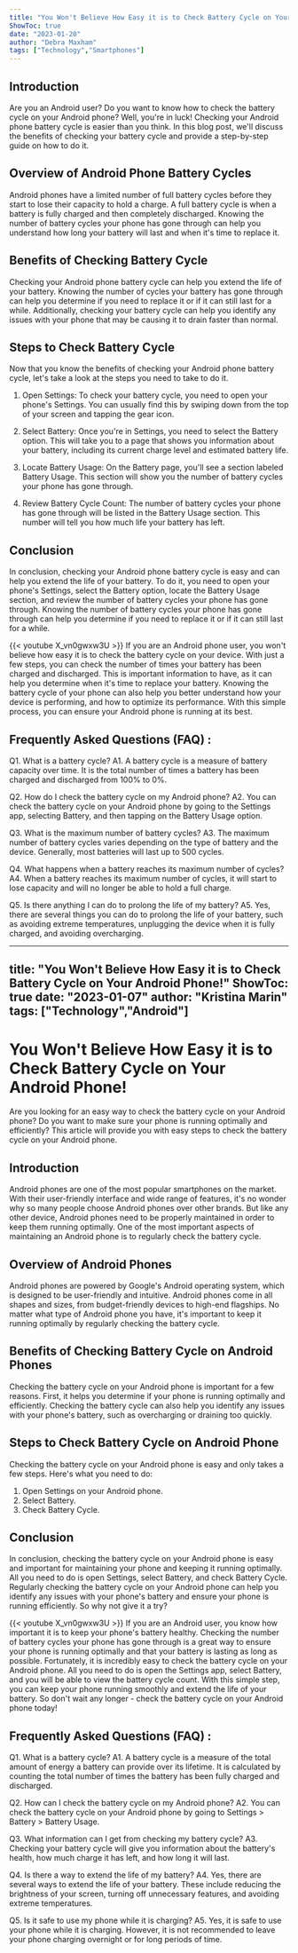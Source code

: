 ```yaml
---
title: "You Won't Believe How Easy it is to Check Battery Cycle on Your Android Phone!"
ShowToc: true 
date: "2023-01-20"
author: "Debra Maxham" 
tags: ["Technology","Smartphones"]
---
```

## Introduction

Are you an Android user? Do you want to know how to check the battery cycle on your Android phone? Well, you're in luck! Checking your Android phone battery cycle is easier than you think. In this blog post, we'll discuss the benefits of checking your battery cycle and provide a step-by-step guide on how to do it. 

## Overview of Android Phone Battery Cycles

Android phones have a limited number of full battery cycles before they start to lose their capacity to hold a charge. A full battery cycle is when a battery is fully charged and then completely discharged. Knowing the number of battery cycles your phone has gone through can help you understand how long your battery will last and when it's time to replace it. 

## Benefits of Checking Battery Cycle

Checking your Android phone battery cycle can help you extend the life of your battery. Knowing the number of cycles your battery has gone through can help you determine if you need to replace it or if it can still last for a while. Additionally, checking your battery cycle can help you identify any issues with your phone that may be causing it to drain faster than normal. 

## Steps to Check Battery Cycle

Now that you know the benefits of checking your Android phone battery cycle, let's take a look at the steps you need to take to do it. 

1. Open Settings: To check your battery cycle, you need to open your phone's Settings. You can usually find this by swiping down from the top of your screen and tapping the gear icon. 

2. Select Battery: Once you're in Settings, you need to select the Battery option. This will take you to a page that shows you information about your battery, including its current charge level and estimated battery life. 

3. Locate Battery Usage: On the Battery page, you'll see a section labeled Battery Usage. This section will show you the number of battery cycles your phone has gone through. 

4. Review Battery Cycle Count: The number of battery cycles your phone has gone through will be listed in the Battery Usage section. This number will tell you how much life your battery has left. 

## Conclusion

In conclusion, checking your Android phone battery cycle is easy and can help you extend the life of your battery. To do it, you need to open your phone's Settings, select the Battery option, locate the Battery Usage section, and review the number of battery cycles your phone has gone through. Knowing the number of battery cycles your phone has gone through can help you determine if you need to replace it or if it can still last for a while.

{{< youtube X_vn0gwxw3U >}} 
If you are an Android phone user, you won't believe how easy it is to check the battery cycle on your device. With just a few steps, you can check the number of times your battery has been charged and discharged. This is important information to have, as it can help you determine when it's time to replace your battery. Knowing the battery cycle of your phone can also help you better understand how your device is performing, and how to optimize its performance. With this simple process, you can ensure your Android phone is running at its best.

## Frequently Asked Questions (FAQ) :
Q1. What is a battery cycle?
A1. A battery cycle is a measure of battery capacity over time. It is the total number of times a battery has been charged and discharged from 100% to 0%.

Q2. How do I check the battery cycle on my Android phone?
A2. You can check the battery cycle on your Android phone by going to the Settings app, selecting Battery, and then tapping on the Battery Usage option.

Q3. What is the maximum number of battery cycles?
A3. The maximum number of battery cycles varies depending on the type of battery and the device. Generally, most batteries will last up to 500 cycles.

Q4. What happens when a battery reaches its maximum number of cycles?
A4. When a battery reaches its maximum number of cycles, it will start to lose capacity and will no longer be able to hold a full charge.

Q5. Is there anything I can do to prolong the life of my battery?
A5. Yes, there are several things you can do to prolong the life of your battery, such as avoiding extreme temperatures, unplugging the device when it is fully charged, and avoiding overcharging.

---
title: "You Won't Believe How Easy it is to Check Battery Cycle on Your Android Phone!"
ShowToc: true 
date: "2023-01-07"
author: "Kristina Marin" 
tags: ["Technology","Android"]
---
# You Won't Believe How Easy it is to Check Battery Cycle on Your Android Phone!

Are you looking for an easy way to check the battery cycle on your Android phone? Do you want to make sure your phone is running optimally and efficiently? This article will provide you with easy steps to check the battery cycle on your Android phone.

## Introduction

Android phones are one of the most popular smartphones on the market. With their user-friendly interface and wide range of features, it's no wonder why so many people choose Android phones over other brands. But like any other device, Android phones need to be properly maintained in order to keep them running optimally. One of the most important aspects of maintaining an Android phone is to regularly check the battery cycle.

## Overview of Android Phones

Android phones are powered by Google's Android operating system, which is designed to be user-friendly and intuitive. Android phones come in all shapes and sizes, from budget-friendly devices to high-end flagships. No matter what type of Android phone you have, it's important to keep it running optimally by regularly checking the battery cycle.

## Benefits of Checking Battery Cycle on Android Phones

Checking the battery cycle on your Android phone is important for a few reasons. First, it helps you determine if your phone is running optimally and efficiently. Checking the battery cycle can also help you identify any issues with your phone's battery, such as overcharging or draining too quickly.

## Steps to Check Battery Cycle on Android Phone

Checking the battery cycle on your Android phone is easy and only takes a few steps. Here's what you need to do:

1. Open Settings on your Android phone.
2. Select Battery.
3. Check Battery Cycle.

## Conclusion

In conclusion, checking the battery cycle on your Android phone is easy and important for maintaining your phone and keeping it running optimally. All you need to do is open Settings, select Battery, and check Battery Cycle. Regularly checking the battery cycle on your Android phone can help you identify any issues with your phone's battery and ensure your phone is running efficiently. So why not give it a try?

{{< youtube X_vn0gwxw3U >}} 
If you are an Android user, you know how important it is to keep your phone's battery healthy. Checking the number of battery cycles your phone has gone through is a great way to ensure your phone is running optimally and that your battery is lasting as long as possible. Fortunately, it is incredibly easy to check the battery cycle on your Android phone. All you need to do is open the Settings app, select Battery, and you will be able to view the battery cycle count. With this simple step, you can keep your phone running smoothly and extend the life of your battery. So don't wait any longer - check the battery cycle on your Android phone today!

## Frequently Asked Questions (FAQ) :
Q1. What is a battery cycle?
A1. A battery cycle is a measure of the total amount of energy a battery can provide over its lifetime. It is calculated by counting the total number of times the battery has been fully charged and discharged. 

Q2. How can I check the battery cycle on my Android phone?
A2. You can check the battery cycle on your Android phone by going to Settings > Battery > Battery Usage.

Q3. What information can I get from checking my battery cycle?
A3. Checking your battery cycle will give you information about the battery's health, how much charge it has left, and how long it will last.

Q4. Is there a way to extend the life of my battery?
A4. Yes, there are several ways to extend the life of your battery. These include reducing the brightness of your screen, turning off unnecessary features, and avoiding extreme temperatures.

Q5. Is it safe to use my phone while it is charging?
A5. Yes, it is safe to use your phone while it is charging. However, it is not recommended to leave your phone charging overnight or for long periods of time.


